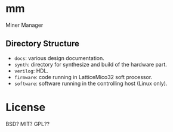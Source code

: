 mm
==

Miner Manager

Directory Structure
---

* `docs`: various design documentation.
* `synth`: directory for synthesize and build of the hardware part.
* `verilog`: HDL.
* `firmware`: code running in LatticeMico32 soft processor.
* `software`: software running in the controlling host (Linux only).

License
===

BSD? MIT? GPL??
